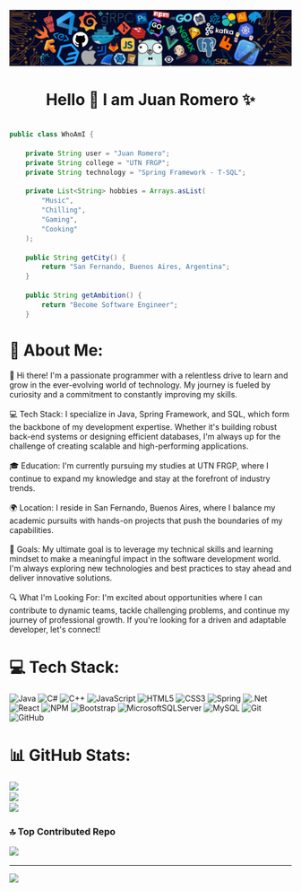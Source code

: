 ![Github Banner](https://github.com/Jaydeep-Yadav/Jaydeep-Yadav/blob/main/banner.png)

<h1 align="center">Hello 👋 I am Juan Romero</strong> ✨ </h1>

```java

public class WhoAmI {

    private String user = "Juan Romero";
    private String college = "UTN FRGP";
    private String technology = "Spring Framework - T-SQL";

    private List<String> hobbies = Arrays.asList(
        "Music",
        "Chilling",
        "Gaming",
        "Cooking"
    );

    public String getCity() {
        return "San Fernando, Buenos Aires, Argentina";
    }

    public String getAmbition() {
        return "Become Software Engineer";
    }

  ```
# 💫 About Me:
👋 Hi there! I'm a passionate programmer with a relentless drive to learn and grow in the ever-evolving world of technology. My journey is fueled by curiosity and a commitment to constantly improving my skills.<br><br>💻 Tech Stack: I specialize in Java, Spring Framework, and SQL, which form the backbone of my development expertise. Whether it's building robust back-end systems or designing efficient databases, I'm always up for the challenge of creating scalable and high-performing applications.<br><br>🎓 Education: I'm currently pursuing my studies at UTN FRGP, where I continue to expand my knowledge and stay at the forefront of industry trends.<br><br>🌍 Location: I reside in San Fernando, Buenos Aires, where I balance my academic pursuits with hands-on projects that push the boundaries of my capabilities.<br><br>🚀 Goals: My ultimate goal is to leverage my technical skills and learning mindset to make a meaningful impact in the software development world. I'm always exploring new technologies and best practices to stay ahead and deliver innovative solutions.<br><br>🔍 What I'm Looking For: I'm excited about opportunities where I can contribute to dynamic teams, tackle challenging problems, and continue my journey of professional growth. If you're looking for a driven and adaptable developer, let's connect!


# 💻 Tech Stack:
![Java](https://img.shields.io/badge/java-%23ED8B00.svg?style=for-the-badge&logo=openjdk&logoColor=white) ![C#](https://img.shields.io/badge/c%23-%23239120.svg?style=for-the-badge&logo=csharp&logoColor=white) ![C++](https://img.shields.io/badge/c++-%2300599C.svg?style=for-the-badge&logo=c%2B%2B&logoColor=white) ![JavaScript](https://img.shields.io/badge/javascript-%23323330.svg?style=for-the-badge&logo=javascript&logoColor=%23F7DF1E) ![HTML5](https://img.shields.io/badge/html5-%23E34F26.svg?style=for-the-badge&logo=html5&logoColor=white) ![CSS3](https://img.shields.io/badge/css3-%231572B6.svg?style=for-the-badge&logo=css3&logoColor=white) ![Spring](https://img.shields.io/badge/spring-%236DB33F.svg?style=for-the-badge&logo=spring&logoColor=white) ![.Net](https://img.shields.io/badge/.NET-5C2D91?style=for-the-badge&logo=.net&logoColor=white) ![React](https://img.shields.io/badge/react-%2320232a.svg?style=for-the-badge&logo=react&logoColor=%2361DAFB) ![NPM](https://img.shields.io/badge/NPM-%23CB3837.svg?style=for-the-badge&logo=npm&logoColor=white) ![Bootstrap](https://img.shields.io/badge/bootstrap-%238511FA.svg?style=for-the-badge&logo=bootstrap&logoColor=white) ![MicrosoftSQLServer](https://img.shields.io/badge/Microsoft%20SQL%20Server-CC2927?style=for-the-badge&logo=microsoft%20sql%20server&logoColor=white) ![MySQL](https://img.shields.io/badge/mysql-4479A1.svg?style=for-the-badge&logo=mysql&logoColor=white) ![Git](https://img.shields.io/badge/git-%23F05033.svg?style=for-the-badge&logo=git&logoColor=white) ![GitHub](https://img.shields.io/badge/github-%23121011.svg?style=for-the-badge&logo=github&logoColor=white)
# 📊 GitHub Stats:
![](https://github-readme-stats.vercel.app/api?username=romerojuandev&theme=blue-green&hide_border=false&include_all_commits=false&count_private=false)<br/>
![](https://github-readme-streak-stats.herokuapp.com/?user=romerojuandev&theme=blue-green&hide_border=false)<br/>
![](https://github-readme-stats.vercel.app/api/top-langs/?username=romerojuandev&theme=blue-green&hide_border=false&include_all_commits=false&count_private=false&layout=compact)

### 🔝 Top Contributed Repo
![](https://github-contributor-stats.vercel.app/api?username=romerojuandev&limit=5&theme=blue-green&combine_all_yearly_contributions=true)

---
[![](https://visitcount.itsvg.in/api?id=romerojuandev&icon=0&color=0)](https://visitcount.itsvg.in)

<!-- Proudly created with GPRM ( https://gprm.itsvg.in ) -->

